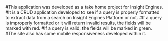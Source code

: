#This application was developed as a take home project for Insight Engines.
#It is a CRUD application developed to see if a query is properly formatted to extract data from a search on Insight Engines Platform or not.
#If a query is improperly formatted or it will return invalid results, the fields will be marked with red.
#If a query is valid, the fields will be marked in green.
#The site also has some mobile responsiveness developed within it.